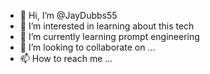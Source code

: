 - 👋 Hi, I’m @JayDubbs55
- 👀 I’m interested in learning about this tech
- 🌱 I’m currently learning prompt engineering
- 💞️ I’m looking to collaborate on ...
- 📫 How to reach me ...

<!---
JayDubbs55/JayDubbs55 is a ✨ special ✨ repository because its `README.md` (this file) appears on your GitHub profile.
You can click the Preview link to take a look at your changes.
--->
